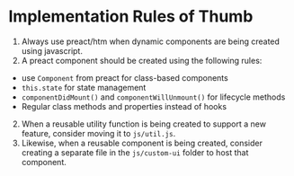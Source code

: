 # Implementation Rules of Thumb
1. Always use preact/htm when dynamic components are being created using javascript.
2. A preact component should be created using the following rules:
- use `Component` from preact for class-based components
- `this.state` for state management
- `componentDidMount()` and `componentWillUnmount()` for lifecycle methods
- Regular class methods and properties instead of hooks
2. When a reusable utility function is being created to support a new feature, consider moving it to `js/util.js`.
3. Likewise, when a reusable component is being created, consider creating a separate file in the `js/custom-ui` folder to host that component.
